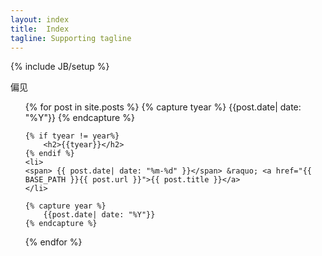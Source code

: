 ```yaml
---
layout: index
title:  Index
tagline: Supporting tagline
---
```

{% include JB/setup %}




偏见


    

<ul class="posts">

  {% for post in site.posts %}
    {% capture tyear %}
        {{post.date| date: "%Y"}}
    {% endcapture %}

    {% if tyear != year%}
        <h2>{{tyear}}</h2>
    {% endif %}
    <li>
    <span> {{ post.date| date: "%m-%d" }}</span> &raquo; <a href="{{ BASE_PATH }}{{ post.url }}">{{ post.title }}</a>
    </li>

    {% capture year %}
        {{post.date| date: "%Y"}}
    {% endcapture %}
    
  {% endfor %}
</ul>



